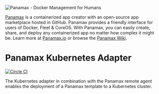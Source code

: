 ![Panamax - Docker Management for Humans](http://panamax.ca.tier3.io/panamax_ui_wiki_screens/panamax_logo-title.png)

[Panamax](http://panamax.io) is a containerized app creator with an open-source app marketplace hosted in GitHub. Panamax provides a friendly interface for users of Docker, Fleet & CoreOS. With Panamax, you can easily create, share, and deploy any containerized app no matter how complex it might be. Learn more at [Panamax.io](http://panamax.io) or browse the [Panamax Wiki](https://github.com/CenturyLinkLabs/panamax-ui/wiki).

# Panamax Kubernetes Adapter

[![Circle CI](https://circleci.com/gh/CenturyLinkLabs/panamax-kubernetes-adapter-go/tree/master.svg?style=svg)](https://circleci.com/gh/CenturyLinkLabs/panamax-kubernetes-adapter-go/tree/master)

The Kubernetes adapter in combination with the Panamax remote agent enables the deployment of a Panamax template to a Kubernetes cluster.
